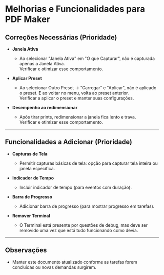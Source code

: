 # Melhorias e Funcionalidades para PDF Maker

## Correções Necessárias (Prioridade)

- **Janela Ativa**
  - Ao selecionar "Janela Ativa" em "O que Capturar", não é capturada apenas a Janela Ativa.  
    Verificar e otimizar esse comportamento.

- **Aplicar Preset**
  - Ao selecionar Outro Preset -> "Carregar" e "Aplicar", não é aplicado o preset. E ao voltar no menu, volta ao preset anterior.  
    Verificar a aplicar o preset e manter suas configurações.

- **Desempenho ao redimensionar**
  - Após tirar prints, redimensionar a janela fica lento e trava.  
    Verificar e otimizar esse comportamento.

---

## Funcionalidades a Adicionar (Prioridade)

- **Capturas de Tela**
  - Permitir capturas básicas de tela: opção para capturar tela inteira ou janela específica.

- **Indicador de Tempo**
  - Incluir indicador de tempo (para eventos com duração).

- **Barra de Progresso**
  - Adicionar barra de progresso (para mostrar progresso em tarefas).

- **Remover Terminal**
  - O Terminal está presente por questões de debug, mas deve ser removido uma vez que está tudo funcionando como devia.

---

## Observações

- Manter este documento atualizado conforme as tarefas forem concluídas ou novas demandas surgirem.
